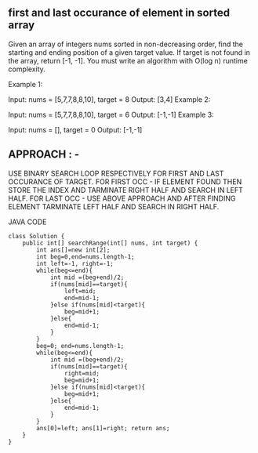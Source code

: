 ## first and last occurance of element in sorted array
Given an array of integers nums sorted in non-decreasing order, find the starting and ending position of a given target value.
If target is not found in the array, return [-1, -1].
You must write an algorithm with O(log n) runtime complexity.

Example 1:

Input: nums = [5,7,7,8,8,10], target = 8
Output: [3,4]
Example 2:

Input: nums = [5,7,7,8,8,10], target = 6
Output: [-1,-1]
Example 3:

Input: nums = [], target = 0
Output: [-1,-1]

## APPROACH : - 

USE BINARY SEARCH LOOP RESPECTIVELY FOR FIRST AND LAST OCCURANCE OF TARGET.
FOR FIRST OCC - IF ELEMENT FOUND THEN STORE THE INDEX AND TARMINATE RIGHT HALF AND SEARCH IN LEFT HALF.
FOR LAST OCC -  USE ABOVE APPROACH AND AFTER FINDING ELEMENT TARMINATE LEFT HALF AND SEARCH IN RIGHT HALF.

JAVA CODE  
```
class Solution {
    public int[] searchRange(int[] nums, int target) {
        int ans[]=new int[2];
        int beg=0,end=nums.length-1;
        int left=-1, right=-1;
        while(beg<=end){
            int mid =(beg+end)/2;
            if(nums[mid]==target){
                left=mid;
                end=mid-1;
            }else if(nums[mid]<target){
                beg=mid+1;
            }else{
                end=mid-1;
            }
        }
        beg=0; end=nums.length-1;
        while(beg<=end){
            int mid =(beg+end)/2;
            if(nums[mid]==target){
                right=mid;
                beg=mid+1;
            }else if(nums[mid]<target){
                beg=mid+1;
            }else{
                end=mid-1;
            }
        }
        ans[0]=left; ans[1]=right; return ans;
    }
}
